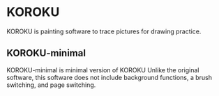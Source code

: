 # KOROKU

KOROKU is painting software to trace pictures for drawing practice.

## KOROKU-minimal

KOROKU-minimal is minimal version of KOROKU
Unlike the original software, this software does not include background functions, a brush switching, and page switching.
